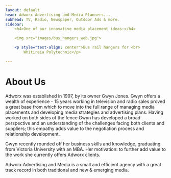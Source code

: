 ```yaml
---
layout: default
head: Adworx Advertising and Media Planners...
subhead: TV, Radio, Newspaper, Outdoor Ads & more.
sidebar:
    <h4>One of our innovative media placement ideas:</h4>

    <img src="images/bus_hangers_web.jpg">

    <p style="text-align: center">Bus rail hangers for <br>
        Whitireia Polytechnic</p>

---
```



# About Us

Adworx was established in 1997, by its owner Gwyn Jones. Gwyn offers a wealth of experience - 15 years working in television and radio sales proved a great base from which to move into the full range of managing media placements and developing media strategies and advertising plans. Having worked on both sides of the fence Gwyn has developed a broad perspective and an understanding of the challenges facing both clients and suppliers; this empathy adds value to the negotiation process and relationship development.

Gwyn recently rounded off her business skills and knowledge, graduating from Victoria University with an MBA. Her motivation: to further add value to the work she currently offers Adworx clients.

Adworx Advertising and Media is a small and efficient agency with a great track record in both traditional and new &amp; emerging media.

